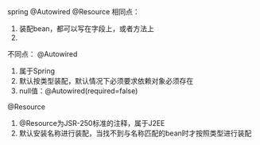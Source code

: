 spring @Autowired @Resource
相同点：
1. 装配bean，都可以写在字段上，或者方法上
2. 

不同点：
@Autowired
1. 属于Spring
2. 默认按类型装配，默认情况下必须要求依赖对象必须存在
3. null值：@Autowired(required=false) 



@Resource
1. @Resource为JSR-250标准的注释，属于J2EE
2. 默认安装名称进行装配，当找不到与名称匹配的bean时才按照类型进行装配


